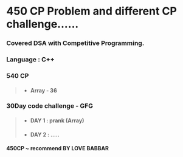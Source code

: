 # 450 CP Problem and different CP challenge......

### Covered DSA with Competitive Programming.

### Language : C++

### 540 CP 
> * ####  Array - 36

### 30Day code challenge - GFG
> * #### DAY 1 : prank (Array)
> * #### DAY 2 : .....

#### 450CP ~ recommend BY LOVE BABBAR

